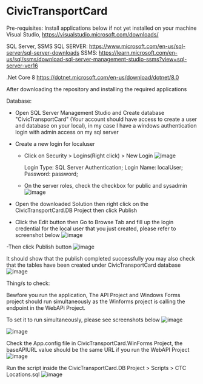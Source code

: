 # CivicTransportCard

Pre-requisites: Install applications below if not yet installed on your machine
Visual Studio, 
https://visualstudio.microsoft.com/downloads/

SQL Server, SSMS 
SQL SERVER: https://www.microsoft.com/en-us/sql-server/sql-server-downloads
SSMS: https://learn.microsoft.com/en-us/sql/ssms/download-sql-server-management-studio-ssms?view=sql-server-ver16

.Net Core 8
https://dotnet.microsoft.com/en-us/download/dotnet/8.0

After downloading the repository and installing the required applications

Database:
- Open SQL Server Management Studio and Create database "CivicTransportCard" (Your account should have access to create a user and database on your local), in my case I have a windows authentication login with admin access on my sql server
- Create a new login for localuser
   - Click on Security > Logins(Right click) > New Login
       ![image](https://github.com/user-attachments/assets/e9989c06-0990-475f-aaf3-53ed0252e655)

      Login Type: SQL Server Authentication;
      Login Name: localUser;
      Password: password;
   - On the server roles, check the checkbox for public and sysadmin
     ![image](https://github.com/user-attachments/assets/9d6ef35d-df51-4dcb-b30f-3e9318b26aaa)
    
- Open the downloaded Solution then right click on the CivicTransportCard.DB Project then click Publish

- Click the Edit button then Go to Browse Tab and fill up the login credential for the local user that you just created, please refer to screenshot below
![image](https://github.com/user-attachments/assets/711c251b-eca0-4cc8-a5c0-cfca9dda1a24)


-Then click Publish button
![image](https://github.com/user-attachments/assets/3b68971c-d1b1-4b17-890d-5caa0b8367e6)


It should show that the publish completed successfully
you may also check that the tables have been created under CivicTransportCard database
![image](https://github.com/user-attachments/assets/2c16fad0-d088-40b0-940e-236092d90a76)


Thing/s to check:

Bewfore you run the application,
The API Project and Windows Forms project should run simultaneously as the Winforms project is calling the endpoint in the WebAPi Project.

To set it to run simultaneously, please see screenshots below
![image](https://github.com/user-attachments/assets/ebc8c87d-08f3-40d0-b8ed-057aad7b546a)

![image](https://github.com/user-attachments/assets/fccb1438-6e8e-4d1c-864d-f97a2f60d29a)



Check the App.config file in CivicTransportCard.WinForms Project, the baseAPIURL value should be the same URL if you run the WebAPI Project
![image](https://github.com/user-attachments/assets/fce7056c-b067-4b21-91c5-2c4be02d99b5)

Run the script inside the CivicTransportCard.DB Project > Scripts > CTC Locations.sql
![image](https://github.com/user-attachments/assets/3b55e444-54d1-4ae9-96ff-2a0039040891)

